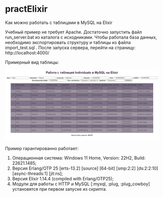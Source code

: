 # practElixir
Как можно работать с таблицами в MySQL на Elixir

Учебный пример не требует Apache. Достаточно запустить файл run_server.bat из каталога с исходниками. Чтобы работала база данных, необходимо экспортировать структуру и таблицы из файла import_test.sql . После запуска сервера, перейти на страницу: http://localhost:4000/

Примерный вид таблицы:

![img.png](img.png)

Пример гарантированно работает:
1) Операционная система: Windows 11 Home, Version: 22H2, Build: 22621.1485;
2) Версия Erlang/OTP 25 [erts-13.2] [source] [64-bit] [smp:2:2] [ds:2:2:10] [async-threads:1] [jit:ns];
3) Версия Elixir 1.14.4 (compiled with Erlang/OTP25);
4) Модули для работы с HTTP и MySQL [:myxql, :plug, :plug_cowboy] установятся при первом запуске из скрипта.
